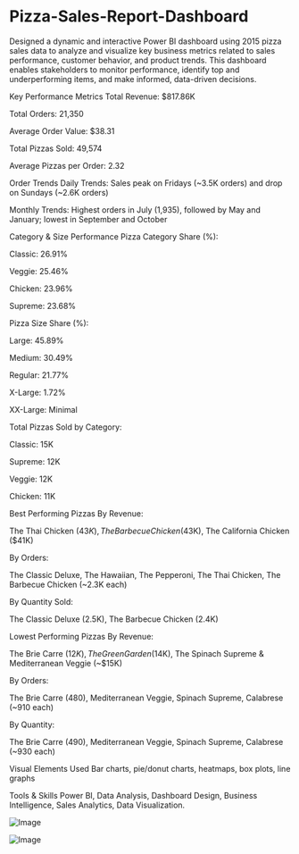 # Pizza-Sales-Report-Dashboard

Designed a dynamic and interactive Power BI dashboard using 2015 pizza sales data to analyze and visualize key business metrics related to sales performance, customer behavior, and product trends. This dashboard enables stakeholders to monitor performance, identify top and underperforming items, and make informed, data-driven decisions.

Key Performance Metrics
Total Revenue: $817.86K

Total Orders: 21,350

Average Order Value: $38.31

Total Pizzas Sold: 49,574

Average Pizzas per Order: 2.32

Order Trends
Daily Trends: Sales peak on Fridays (~3.5K orders) and drop on Sundays (~2.6K orders)

Monthly Trends: Highest orders in July (1,935), followed by May and January; lowest in September and October

Category & Size Performance
Pizza Category Share (%):

Classic: 26.91%

Veggie: 25.46%

Chicken: 23.96%

Supreme: 23.68%

Pizza Size Share (%):

Large: 45.89%

Medium: 30.49%

Regular: 21.77%

X-Large: 1.72%

XX-Large: Minimal

Total Pizzas Sold by Category:

Classic: 15K

Supreme: 12K

Veggie: 12K

Chicken: 11K

Best Performing Pizzas
By Revenue:

The Thai Chicken ($43K), The Barbecue Chicken ($43K), The California Chicken ($41K)

By Orders:

The Classic Deluxe, The Hawaiian, The Pepperoni, The Thai Chicken, The Barbecue Chicken (~2.3K each)

By Quantity Sold:

The Classic Deluxe (2.5K), The Barbecue Chicken (2.4K)

Lowest Performing Pizzas
By Revenue:

The Brie Carre ($12K), The Green Garden ($14K), The Spinach Supreme & Mediterranean Veggie (~$15K)

By Orders:

The Brie Carre (480), Mediterranean Veggie, Spinach Supreme, Calabrese (~910 each)

By Quantity:

The Brie Carre (490), Mediterranean Veggie, Spinach Supreme, Calabrese (~930 each)

Visual Elements Used
Bar charts, pie/donut charts, heatmaps, box plots, line graphs

Tools & Skills
Power BI, Data Analysis, Dashboard Design, Business Intelligence, Sales Analytics, Data Visualization.

![Image](https://github.com/user-attachments/assets/7d4c2311-429a-431a-b456-4aa8c66cd017)

![Image](https://github.com/user-attachments/assets/475376aa-48a9-4724-8b06-bc6dfc0380fb)
